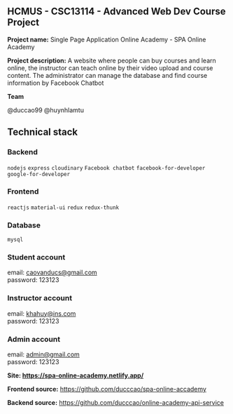 ## HCMUS - CSC13114 - Advanced Web Dev Course Project

**Project name:** Single Page Application Online Academy - SPA Online Academy

**Project description:** A website where people can buy courses and learn online, the instructor can teach online by their video upload and course content. The administrator can manage the database and find course information by Facebook Chatbot

**Team**

@duccao99
@huynhlamtu

## Technical stack

### Backend

`nodejs`
`express`
`cloudinary`
`Facebook chatbot`
`facebook-for-developer`
`google-for-developer`

### Frontend

`reactjs`
`material-ui`
`redux`
`redux-thunk`

### Database

`mysql`

### Student account <br/>

email: caovanducs@gmail.com <br/>
password: 123123 <br/>

### Instructor account <br/>

email: khahuy@ins.com <br/>
password: 123123 <br/>

### Admin account <br/>

email: admin@gmail.com <br/>
password: 123123 <br/>

**Site: https://spa-online-academy.netlify.app/**

**Frontend source:** https://github.com/ducccao/spa-online-accademy

**Backend source:** https://github.com/ducccao/online-academy-api-service
